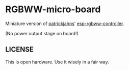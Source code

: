 RGBWW-micro-board
=================

Miniature version of [patrickjahns](https://github.com/patrickjahns/)'
[esp-rgbww-controller](https://github.com/patrickjahns/esp_rgbww_controller).

(No power output stage on board!)

LICENSE
-------

This is open hardware. Use it wisely in a fair way.

